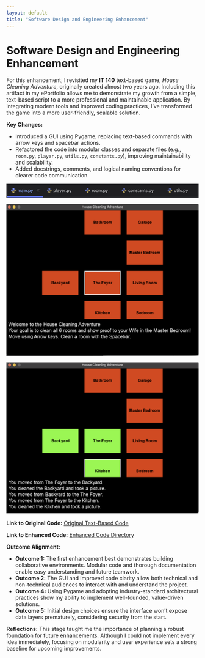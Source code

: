 ```yaml
---
layout: default
title: "Software Design and Engineering Enhancement"
---
```


# Software Design and Engineering Enhancement

For this enhancement, I revisited my **IT 140** text-based game, *House Cleaning Adventure*, originally created almost two years ago. Including this artifact in my ePortfolio allows me to demonstrate my growth from a simple, text-based script to a more professional and maintainable application. By integrating modern tools and improved coding practices, I’ve transformed the game into a more user-friendly, scalable solution.

**Key Changes:**
- Introduced a GUI using Pygame, replacing text-based commands with arrow keys and spacebar actions.
- Refactored the code into modular classes and separate files (e.g., `room.py`, `player.py`, `utils.py`, `constants.py`), improving maintainability and scalability.
- Added docstrings, comments, and logical naming conventions for clearer code communication.

![Modular Design](./assets/images/software/software3.png)

![House Cleaning Adventure Start](./assets/images/software/software2.png)

![In-game Example](./assets/images/software/software1.png)

**Link to Original Code:**
[Original Text-Based Code](https://github.com/briggs8933/CS-499-Capstone/blob/main/Original%20House%20Cleaning%20Adventure/TextBasedGame.py)

**Link to Enhanced Code:**
[Enhanced Code Directory](https://github.com/briggs8933/CS-499-Capstone/tree/main/Enhanced%20House%20Cleaning%20Adventure)


**Outcome Alignment:**
- **Outcome 1:** The first enhancement best demonstrates building collaborative environments. Modular code and thorough documentation enable easy understanding and future teamwork.
- **Outcome 2:** The GUI and improved code clarity allow both technical and non-technical audiences to interact with and understand the project.
- **Outcome 4:** Using Pygame and adopting industry-standard architectural practices show my ability to implement well-founded, value-driven solutions.
- **Outcome 5:** Initial design choices ensure the interface won’t expose data layers prematurely, considering security from the start.

**Reflections:**
This stage taught me the importance of planning a robust foundation for future enhancements. Although I could not implement every idea immediately, focusing on modularity and user experience sets a strong baseline for upcoming improvements.
